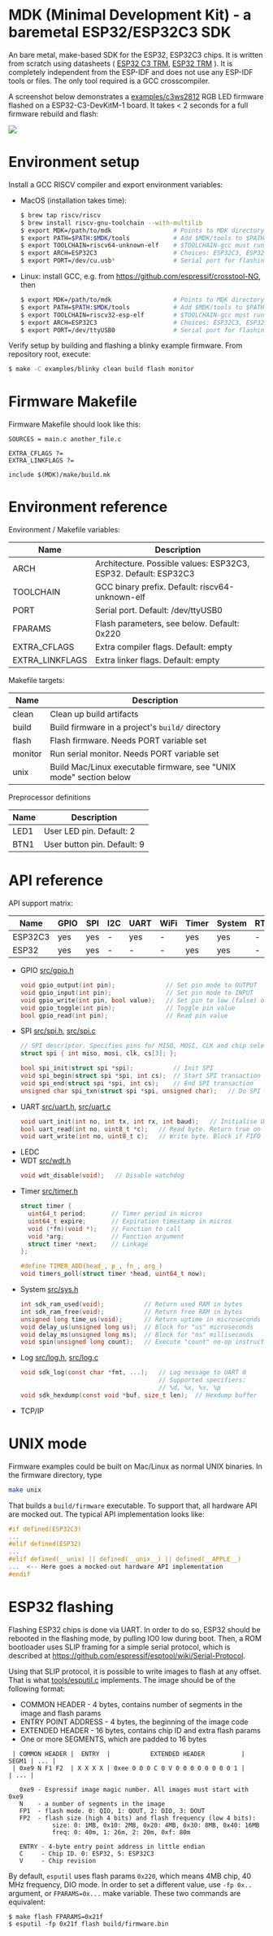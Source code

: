 # MDK (Minimal Development Kit) - a baremetal ESP32/ESP32C3 SDK

An bare metal, make-based SDK for the ESP32, ESP32C3 chips.
It is written from scratch using datasheets (
[ESP32 C3 TRM](https://www.espressif.com/sites/default/files/documentation/esp32-c3_technical_reference_manual_en.pdf),
[ESP32 TRM](https://www.espressif.com/sites/default/files/documentation/esp32_technical_reference_manual_en.pdf)
).
It is completely independent from the ESP-IDF and does not use any
ESP-IDF tools or files. The only tool required is a GCC crosscompiler.

A screenshot below demonstrates a [examples/c3ws2812](examples/c3ws2812)
RGB LED firmware flashed on a ESP32-C3-DevKitM-1 board. It takes < 2 seconds
for a full firmware rebuild and flash:

![](examples/c3ws2812/rainbow.gif)

# Environment setup

Install a GCC RISCV compiler and export environment variables:
- MacOS (installation takes time):
  ```sh
  $ brew tap riscv/riscv
  $ brew install riscv-gnu-toolchain --with-multilib
  $ export MDK=/path/to/mdk                 # Points to MDK directory
  $ export PATH=$PATH:$MDK/tools            # Add $MDK/tools to $PATH
  $ export TOOLCHAIN=riscv64-unknown-elf    # $TOOLCHAIN-gcc must run GCC
  $ export ARCH=ESP32C3                     # Choices: ESP32C3, ESP32
  $ export PORT=/dev/cu.usb*                # Serial port for flashing
  ```
- Linux: install GCC, e.g. from https://github.com/espressif/crosstool-NG, then
  ```sh
  $ export MDK=/path/to/mdk                 # Points to MDK directory
  $ export PATH=$PATH:$MDK/tools            # Add $MDK/tools to $PATH
  $ export TOOLCHAIN=riscv32-esp-elf        # $TOOLCHAIN-gcc must run GCC
  $ export ARCH=ESP32C3                     # Choices: ESP32C3, ESP32
  $ export PORT=/dev/ttyUSB0                # Serial port for flashing
  ```

Verify setup by building and flashing a blinky example firmware.
From repository root, execute:

```sh
$ make -C examples/blinky clean build flash monitor
```

# Firmware Makefile

Firmware Makefile should look like this:

```make
SOURCES = main.c another_file.c

EXTRA_CFLAGS ?=
EXTRA_LINKFLAGS ?=

include $(MDK)/make/build.mk
```

# Environment reference

Environment / Makefile variables:

| Name | Description |
| ---- | ----------- |
| ARCH | Architecture. Possible values: ESP32C3, ESP32. Default: ESP32C3 |
| TOOLCHAIN | GCC binary prefix. Default: riscv64-unknown-elf |
| PORT | Serial port. Default: /dev/ttyUSB0 |
| FPARAMS | Flash parameters, see below. Default: 0x220 |
| EXTRA\_CFLAGS | Extra compiler flags. Default: empty |
| EXTRA\_LINKFLAGS | Extra linker flags. Default: empty |

Makefile targets:

| Name | Description | 
| ---- | ----------- |
| clean | Clean up build artifacts |
| build | Build firmware in a project's `build/` directory |
| flash | Flash firmware. Needs PORT variable set |
| monitor | Run serial monitor. Needs PORT variable set |
| unix | Build Mac/Linux executable firmware, see "UNIX mode" section below |


Preprocessor definitions

| Name | Description | 
| ---- | ----------- |
| LED1 | User LED pin. Default: 2 |
| BTN1 | User button pin. Default: 9 |


# API reference

API support matrix:

| Name    | GPIO | SPI | I2C | UART | WiFi | Timer | System | RTOS |
| ----    | ---- | --- | --- | ---- | ---- | ----- | ------ | ---- |
| ESP32C3 | yes  | yes |  -  |  yes |  -   |  yes  |  yes   | -    |
| ESP32   | yes  | yes |  -  |  -   |  -   |  yes  |  yes   | -    |

- GPIO [src/gpio.h](src/gpio.h)
  ```c
  void gpio_output(int pin);              // Set pin mode to OUTPUT
  void gpio_input(int pin);               // Set pin mode to INPUT
  void gpio_write(int pin, bool value);   // Set pin to low (false) or high
  void gpio_toggle(int pin);              // Toggle pin value
  bool gpio_read(int pin);                // Read pin value
  ```
- SPI [src/spi.h](src/spi.h), [src/spi.c](src/spi.c)
  ```c
  // SPI descriptor. Specifies pins for MISO, MOSI, CLK and chip select
  struct spi { int miso, mosi, clk, cs[3]; };

  bool spi_init(struct spi *spi);           // Init SPI
  void spi_begin(struct spi *spi, int cs);  // Start SPI transaction
  void spi_end(struct spi *spi, int cs);    // End SPI transaction
  unsigned char spi_txn(struct spi *spi, unsigned char);   // Do SPI transaction
  ```
- UART [src/uart.h](src/uart.h), [src/uart.c](src/uart.c)
  ```c
  void uart_init(int no, int tx, int rx, int baud);   // Initialise UART
  bool uart_read(int no, uint8_t *c);   // Read byte. Return true on success
  void uart_write(int no, uint8_t c);   // Write byte. Block if FIFO is full
  ```
- LEDC
- WDT [src/wdt.h](src/wdt.h)
  ```c
  void wdt_disable(void);   // Disable watchdog
  ```
- Timer [src/timer.h](src/timer.h)
  ```c
  struct timer {
    uint64_t period;       // Timer period in micros
    uint64_t expire;       // Expiration timestamp in micros
    void (*fn)(void *);    // Function to call
    void *arg;             // Function argument
    struct timer *next;    // Linkage
  };

  #define TIMER_ADD(head_, p_, fn_, arg_)
  void timers_poll(struct timer *head, uint64_t now);
  ```
- System  [src/sys.h](src/sys.h)
  ```c
  int sdk_ram_used(void);           // Return used RAM in bytes
  int sdk_ram_free(void);           // Return free RAM in bytes
  unsigned long time_us(void);      // Return uptime in microseconds
  void delay_us(unsigned long us);  // Block for "us" microseconds
  void delay_ms(unsigned long ms);  // Block for "ms" milliseconds
  void spin(unsigned long count);   // Execute "count" no-op instructions
  ```
- Log [src/log.h](src/log.h), [src/log.c](src/log.c)
  ```c
  void sdk_log(const char *fmt, ...);   // Log message to UART 0
                                        // Supported specifiers:
                                        // %d, %x, %s, %p
  void sdk_hexdump(const void *buf, size_t len);  // Hexdump buffer
  ```
- TCP/IP


# UNIX mode

Firmware examples could be built on Mac/Linux as normal UNIX binaries.
In the firmware directory, type

```sh
make unix
```

That builds a `build/firmware` executable.
To support that, all hardware API are mocked out. The typical API
implementation looks like:

```c
#if defined(ESP32C3)
...
#elif defined(ESP32)
...
#elif defined(__unix) || defined(__unix__) || defined(__APPLE__)
...  <-- Here goes a mocked-out hardware API implementation
#endif
```

# ESP32 flashing

Flashing ESP32 chips is done via UART. In order to do so, ESP32 should be
rebooted in the flashing mode, by pulling IO0 low during boot. Then, a ROM
bootloader uses SLIP framing for a simple serial protocol, which is
described at https://github.com/espressif/esptool/wiki/Serial-Protocol.

Using that SLIP protocol, it is possible to write images to flash at
any offset. That is what [tools/esputil.c](tools/esputil.c) implements.
The image should be of the following format:

- COMMON HEADER - 4 bytes, contains number of segments in the image and flash params
- ENTRY POINT ADDRESS - 4 bytes, the beginning of the image code
- EXTENDED HEADER - 16 bytes, contains chip ID and extra flash params
- One or more SEGMENTS, which are padded to 16 bytes

```
 | COMMON HEADER |  ENTRY  |           EXTENDED HEADER          | SEGM1 | ... | 
 | 0xe9 N F1 F2  | X X X X | 0xee 0 0 0 C 0 V 0 0 0 0 0 0 0 0 1 |       | ... | 

   0xe9 - Espressif image magic number. All images must start with 0xe9
   N    - a number of segments in the image
   FP1  - flash mode. 0: QIO, 1: QOUT, 2: DIO, 3: DOUT
   FP2  - flash size (high 4 bits) and flash frequency (low 4 bits):
            size: 0: 1MB, 0x10: 2MB, 0x20: 4MB, 0x30: 8MB, 0x40: 16MB
            freq: 0: 40m, 1: 26m, 2: 20m, 0xf: 80m

   ENTRY - 4-byte entry point address in little endian
   C     - Chip ID. 0: ESP32, 5: ESP32C3
   V     - Chip revision
```

By default, `esputil` uses flash params `0x220`, which means 4MB chip,
40 MHz frequency, DIO mode. In order to set a different value, use
`-fp 0x..`  argument, or `FPARAMS=0x...` make variable.
These two commands are equivalent:

```
$ make flash FPARAMS=0x21f
$ esputil -fp 0x21f flash build/firmware.bin
```
